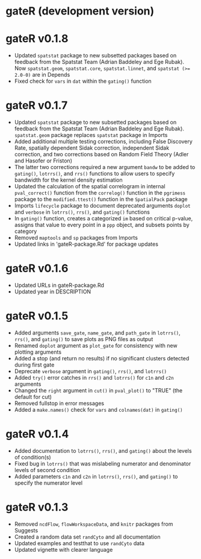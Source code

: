 # gateR (development version)

# gateR v0.1.8
  * Updated `spatstat` package to new subsetted packages based on feedback from the Spatstat Team (Adrian Baddeley and Ege Rubak). Now `spatstat.geom`, `spatstat.core`, `spatstat.linnet`, and `spatstat (>= 2.0-0)` are in Depends
  * Fixed check for `vars` in `dat` within the `gating()` function

# gateR v0.1.7
  * Updated `spatstat` package to new subsetted packages based on feedback from the Spatstat Team (Adrian Baddeley and Ege Rubak). `spatstat.geom` package replaces `spatstat` package in Imports
  * Added additional multiple testing corrections, including False Discovery Rate, spatially dependent Sidak correction, independent Sidak correction, and two corrections based on Random Field Theory (Adler and Hasofer or Friston)
  * The latter two corrections required a new argument `bandw` to be added to `gating()`, `lotrrs()`, and `rrs()` functions to allow users to specify bandwidth for the kernel density estimation
  * Updated the calculation of the spatial correlogram in internal `pval_correct()` function from the `correlog()` function in the `pgrimess` package to the `modified.ttest()` function in the `SpatialPack` package
  * Imports `lifecycle` package to document deprecated arguments `doplot` and `verbose` in `lotrrs()`, `rrs()`, and `gating()` functions
  * In `gating()` function, creates a categorized `im` based on critical p-value, assigns that value to every point in a `ppp` object, and subsets points by category
  * Removed `maptools` and `sp` packages from Imports
  * Updated links in 'gateR-package.Rd' for package updates

# gateR v0.1.6
  * Updated URLs in gateR-package.Rd
  * Updated year in DESCRIPTION

# gateR v0.1.5
  * Added arguments `save_gate`, `name_gate`, and `path_gate` in `lotrrs()`, `rrs()`, and `gating()` to save plots as PNG files as output
  * Renamed `doplot` argument as `plot_gate` for consistency with new plotting arguments
  * Added a stop (and return no results) if no significant clusters detected during first gate
  * Deprecate `verbose` argument in `gating()`, `rrs()`, and `lotrrs()`
  * Added `try()` error catches in `rrs()` and `lotrrs()` for `c1n` and `c2n` arguments
  * Changed the `right` argument in `cut()` in `pval_plot()` to "TRUE" (the default for cut)
  * Removed fullstop in error messages
  * Added a `make.names()` check for `vars` and `colnames(dat)` in `gating()`

# gateR v0.1.4
  * Added documentation to `lotrrs()`, `rrs()`, and `gating()` about the levels of condition(s)
  * Fixed bug in `lotrrs()` that was mislabeling numerator and denominator levels of second condition
  * Added parameters `c1n` and `c2n` in `lotrrs()`, `rrs()`, and `gating()` to specify the numerator level

# gateR v0.1.3
  * Removed `ncdFlow`, `flowWorkspaceData`, and `knitr` packages from Suggests
  * Created a random data set `randCyto` and all documentation
  * Updated examples and testthat to use `randCyto` data
  * Updated vignette with clearer language
